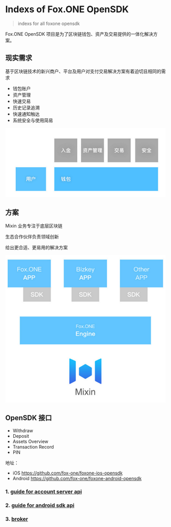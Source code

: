 # Indexs of Fox.ONE OpenSDK

> indexs for all foxone opensdk 


Fox.ONE OpenSDK 项目是为了区块链钱包、资产及交易提供的一体化解决方案。

## 现实需求

基于区块链技术的新兴商户、平台及用户对支付交易解决方案有着迫切且相同的需求


* 钱包账户
* 资产管理
* 快速交易
* 历史记录追溯
* 快速通知触达
* 系统安全与使用简易


![](./assets/req.jpg?v1)



## 方案

Mixin 业务专注于底层区块链

生态合作伙伴负责领域创新

给出更合适、更易用的解决方案


![](./assets/archi.jpg?v1)



## OpenSDK 接口

- Withdraw
- Deposit
- Assets Overview
- Transaction Record
- PIN


地址：


- iOS https://github.com/fox-one/foxone-ios-opensdk
- Android https://github.com/fox-one/foxone-android-opensdk



### 1. [guide for account server api](account_server_api.md)

### 2. [guide for android sdk api](https://github.com/fox-one/foxone-android-opensdk/blob/master/README.md)

### 3. [broker](broker.md)

